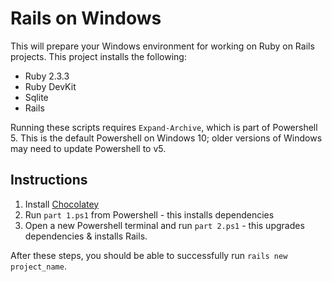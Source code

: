 # Rails on Windows

This will prepare your Windows environment for working on Ruby on Rails projects. This project installs the following:

* Ruby 2.3.3
* Ruby DevKit
* Sqlite
* Rails

Running these scripts requires `Expand-Archive`, which is part of Powershell 5. This is the default Powershell on Windows 10; older versions of Windows may need to update Powershell to v5.

## Instructions

1. Install [Chocolatey](http://www.chocolatey.org)
2. Run `part 1.ps1` from Powershell - this installs dependencies
3. Open a new Powershell terminal and run `part 2.ps1` - this upgrades dependencies & installs Rails.

After these steps, you should be able to successfully run `rails new project_name`.
